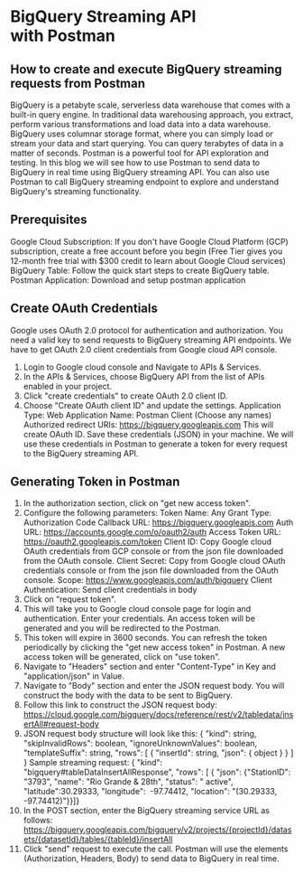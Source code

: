 # BigQuery Streaming API with Postman
## How to create and execute BigQuery streaming requests from Postman
BigQuery is a petabyte scale, serverless data warehouse that comes with a built-in query engine. In traditional data warehousing approach, you extract, perform various transformations and load data into a data warehouse. BigQuery uses columnar storage format, where you can simply load or stream your data and start querying. You can query terabytes of data in a matter of seconds.
Postman is a powerful tool for API exploration and testing. In this blog we will see how to use Postman to send data to BigQuery in real time using BigQuery streaming API. You can also use Postman to call BigQuery streaming endpoint to explore and understand BigQuery's streaming functionality.

## Prerequisites
Google Cloud Subscription: If you don't have Google Cloud Platform (GCP) subscription, create a free account before you begin (Free Tier gives you 12-month free trial with $300 credit to learn about Google Cloud services)
BigQuery Table: Follow the quick start steps to create BigQuery table.
Postman Application: Download and setup postman application

## Create OAuth Credentials
Google uses OAuth 2.0 protocol for authentication and authorization. You need a valid key to send requests to BigQuery streaming API endpoints. We have to get OAuth 2.0 client credentials from Google cloud API console.
1. Login to Google cloud console and Navigate to APIs & Services.
2. In the APIs & Services, choose BigQuery API from the list of APIs enabled in your project.
3. Click "create credentials" to create OAuth 2.0 client ID.
4. Choose "Create OAuth client ID" and update the settings.
    Application Type: Web Application
    Name: Postman Client (Choose any names)
    Authorized redirect URIs: https://bigquery.googleapis.com
This will create OAuth ID. Save these credentials (JSON) in your machine. We will use these credentials in Postman to generate a token for every request to the BigQuery streaming API.

## Generating Token in Postman
1. In the authorization section, click on "get new access token".
2. Configure the following parameters:
    Token Name: Any
    Grant Type: Authorization Code
    Callback URL: https://bigquery.googleapis.com
    Auth URL: https://accounts.google.com/o/oauth2/auth
    Access Token URL: https://oauth2.googleapis.com/token
    Client ID: Copy Google cloud OAuth credentials from GCP console or from the json file downloaded from the OAuth console.
    Client Secret: Copy from Google cloud OAuth credentials console or from the json file downloaded from the OAuth console.
    Scope: https://www.googleapis.com/auth/bigquery
    Client Authentication: Send client credentials in body
3. Click on "request token".
4. This will take you to Google cloud console page for login and authentication. Enter your credentials. An access token will be generated and you will be redirected to the Postman.
5. This token will expire in 3600 seconds. You can refresh the token periodically by clicking the "get new access token" in Postman. A new access token will be generated, click on "use token".
6. Navigate to "Headers" section and enter "Content-Type" in Key and "application/json" in Value.
7. Navigate to "Body" section and enter the JSON request body. You will construct the body with the data to be sent to BigQuery.
8. Follow this link to construct the JSON request body: https://cloud.google.com/bigquery/docs/reference/rest/v2/tabledata/insertAll#request-body
9. JSON request body structure will look like this:
{
  "kind": string,
  "skipInvalidRows": boolean,
  "ignoreUnknownValues": boolean,
  "templateSuffix": string,
  "rows": [
    {
      "insertId": string,
      "json": {
        object
      }
    }
  ]
}
Sample streaming request:
{ "kind": "bigquery#tableDataInsertAllResponse", "rows": [ { "json": {"StationID": "3793", "name": "Rio Grande & 28th", "status": "
active", "latitude":30.29333, "longitude": 
-97.74412, "location": "(30.29333, -97.74412)"}}]}
10. In the POST section, enter the BigQuery streaming service URL as follows: https://bigquery.googleapis.com/bigquery/v2/projects/{projectId}/datasets/{datasetId}/tables/{tableId}/insertAll
11. Click "send" request to execute the call.
Postman will use the elements (Authorization, Headers, Body) to send data to BigQuery in real time. 

